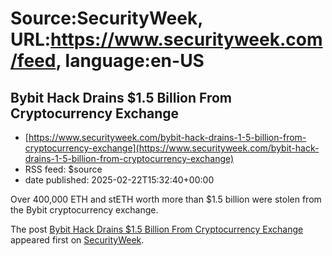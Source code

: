 # Source:SecurityWeek, URL:https://www.securityweek.com/feed, language:en-US

## Bybit Hack Drains $1.5 Billion From Cryptocurrency Exchange
 - [https://www.securityweek.com/bybit-hack-drains-1-5-billion-from-cryptocurrency-exchange](https://www.securityweek.com/bybit-hack-drains-1-5-billion-from-cryptocurrency-exchange)
 - RSS feed: $source
 - date published: 2025-02-22T15:32:40+00:00

<p>Over 400,000 ETH and stETH worth more than $1.5 billion were stolen from the Bybit cryptocurrency exchange.</p>
<p>The post <a href="https://www.securityweek.com/bybit-hack-drains-1-5-billion-from-cryptocurrency-exchange/">Bybit Hack Drains $1.5 Billion From Cryptocurrency Exchange</a> appeared first on <a href="https://www.securityweek.com">SecurityWeek</a>.</p>

